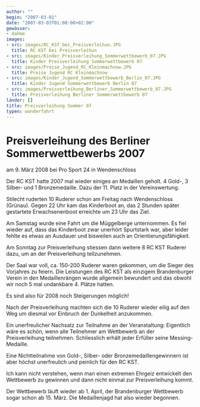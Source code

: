 ```yaml
---
author: ""
begin: "2007-03-01"
date: "2007-03-03T01:00:00+02:00"
gewässer:
- dahme
images:
- src: images/RC_KST_bei_Preisverleihun.JPG
  title: RC KST bei Preisverleihun
- src: images/Kinder_Preisverleihung_Sommerwettbewerb_07.JPG
  title: Kinder Preisverleihung Sommerwettbewerb 07
- src: images/Preise_Jugend_RC_Kleinmachnow.JPG
  title: Preise Jugend RC Kleinmachnow
- src: images/Kinder_Jugend_Sommerwettbewerb_Berlin_07.JPG
  title: Kinder Jugend Sommerwettbewerb Berlin 07
- src: images/Preisverleihung_Berliner_Sommerwettbewerb_07.JPG
  title: Preisverleihung Berliner Sommerwettbewerb 07
länder: []
title: Preisverleihung Sommer 07
typen: wanderfahrt
---
```



# Preisverleihung des Berliner Sommerwettbewerbs 2007


am 9. März 2008 bei Pro Sport 24 in Wendenschloss

Der RC KST hatte 2007 mal wieder einiges an Medaillen geholt. 4 Gold-, 3 Silber- und 1 Bronzemedaille. Dazu der 11. Platz in der Vereinswertung.

Stilecht ruderten 10 Ruderer schon am Freitag nach Wendenschloss (Grünau). Gegen 22 Uhr kam das Kinderboot an, das 2 Stunden später gestartete Erwachsenenboot erreichte um 23 Uhr das Ziel.

Am Samstag wurde eine Fahrt um die Müggelberge unternommen. Es fiel wieder auf, dass das Kinderboot zwar unerhört Spurtstark war, aber leider fehlte es etwas an Ausdauer und bisweilen auch an Orientierungsfähigkeit.

Am Sonntag zur Preisverleihung stiessen dann weitere 8 RC KST Ruderer dazu, um an der Preisverleihung teilzunehmen.

Der Saal war voll, ca. 150-200 Ruderer waren gekommen, um die Sieger des Vorjahres zu feiern. Die Leistungen des RC KST als einzigem Brandenburger Verein in den Medaillenrängen wurde allgemein bewundert und das obwohl wir noch 5 mal undankbare 4. Plätze hatten.

Es sind also für 2008 noch Steigerungen möglich!

Nach der Preisverleihung machten sich die 10 Ruderer wieder eilig auf den Weg um diesmal vor Einbruch der Dunkelheit anzukommen.

Ein unerfreulicher Nachsatz zur Teilnahme an der Veranstaltung: Eigentlich wäre es schön, wenn alle Teilnehmer am Wettbewerb an der Preisverleihung teilnehmen. Schliesslich erhält jeder Erfüller seine Messing-Medaille.

Eine Nichtteilnahme von Gold-, Silber- oder Bronzemedaillengewinnern ist aber höchst unerfreulich und peinlich für den RC KST.

Ich kann nicht verstehen, wenn man einen extremen Ehrgeiz entwickelt den Wettbewerb zu gewinnen und dann nicht einmal zur Preisverleihung kommt.

Der Wettbewerb läuft wieder ab 1. April, der Brandenburger Wettbewerb sogar schon ab 15. März. Die Medaillenjagd hat also wieder begonnen.
